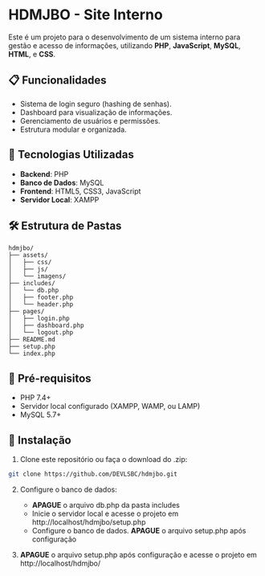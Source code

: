 # HDMJBO - Site Interno

Este é um projeto para o desenvolvimento de um sistema interno para gestão e acesso de informações, utilizando **PHP**, **JavaScript**, **MySQL**, **HTML**, e **CSS**.

## 📋 Funcionalidades

- Sistema de login seguro (hashing de senhas).
- Dashboard para visualização de informações.
- Gerenciamento de usuários e permissões.
- Estrutura modular e organizada.

## 🚀 Tecnologias Utilizadas

- **Backend**: PHP
- **Banco de Dados**: MySQL
- **Frontend**: HTML5, CSS3, JavaScript
- **Servidor Local**: XAMPP

## 🛠️ Estrutura de Pastas

```plaintext
hdmjbo/
├── assets/
│   ├── css/
│   ├── js/
│   └── imagens/
├── includes/
│   └── db.php
│   ├── footer.php
│   └── header.php
├── pages/
│   ├── login.php
│   ├── dashboard.php
│   └── logout.php
├── README.md
├── setup.php
└── index.php
```

## 🧩 Pré-requisitos
- PHP 7.4+
- Servidor local configurado (XAMPP, WAMP, ou LAMP)
- MySQL 5.7+

## 📝 Instalação
1. Clone este repositório ou faça o download do .zip:

```bash
git clone https://github.com/DEVLSBC/hdmjbo.git
```
2. Configure o banco de dados:
    - **APAGUE** o arquivo db.php da pasta includes
    - Inicie o servidor local e acesse o projeto em http://localhost/hdmjbo/setup.php
    - Configure o banco de dados. **APAGUE** o arquivo setup.php após configuração

3. **APAGUE** o arquivo setup.php após configuração e acesse o projeto em http://localhost/hdmjbo/
